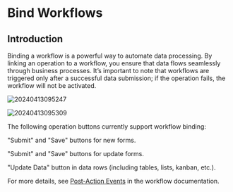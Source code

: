 # Bind Workflows

## Introduction

Binding a workflow is a powerful way to automate data processing. By linking an operation to a workflow, you ensure that data flows seamlessly through business processes. It’s important to note that workflows are triggered only after a successful data submission; if the operation fails, the workflow will not be activated.

![20240413095247](https://static-docs.nocobase.com/20240413095247.png)

![20240413095309](https://static-docs.nocobase.com/20240413095309.png)

The following operation buttons currently support workflow binding:

"Submit" and "Save" buttons for new forms.

"Submit" and "Save" buttons for update forms.

"Update Data" button in data rows (including tables, lists, kanban, etc.).

For more details, see [Post-Action Events](/handbook/workflow-action-trigger) in the workflow documentation.

